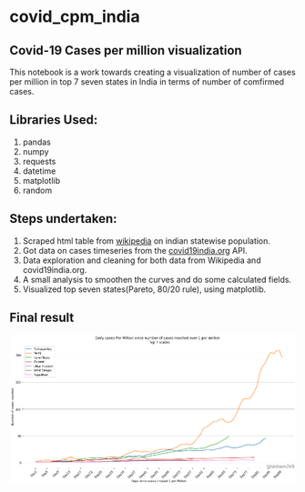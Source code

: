 # covid_cpm_india
## Covid-19 Cases per million visualization

This notebook is a work towards creating a visualization of number of cases per million in top 7 seven states in India in terms of number of comfirmed cases.

## Libraries Used:
1. pandas
2. numpy
3. requests
4. datetime
5. matplotlib
6. random

## Steps undertaken:
1. Scraped html table from [wikipedia](https://en.wikipedia.org/wiki/List_of_states_and_union_territories_of_India_by_population) on indian statewise population.
2. Got data on cases timeseries from the [covid19india.org](http://api.covid19india.org/) API.
3. Data exploration and cleaning for both data from Wikipedia and covid19india.org.
4. A small analysis to smoothen the curves and do some calculated fields.
5. Visualized top seven states(Pareto, 80/20 rule), using matplotlib.

## Final result
![image info](https://github.com/hisham2k9/covid_cpm_india/blob/master/cpm.png?raw=true)
